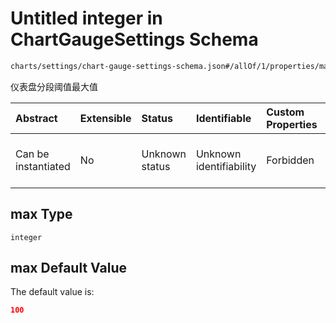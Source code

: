 # Untitled integer in ChartGaugeSettings Schema

```txt
charts/settings/chart-gauge-settings-schema.json#/allOf/1/properties/max
```

仪表盘分段阈值最大值

| Abstract            | Extensible | Status         | Identifiable            | Custom Properties | Additional Properties | Access Restrictions | Defined In                                                                                                           |
| :------------------ | :--------- | :------------- | :---------------------- | :---------------- | :-------------------- | :------------------ | :------------------------------------------------------------------------------------------------------------------- |
| Can be instantiated | No         | Unknown status | Unknown identifiability | Forbidden         | Allowed               | none                | [chart-gauge-settings-schema.json\*](../out/charts/settings/chart-gauge-settings-schema.json "open original schema") |

## max Type

`integer`

## max Default Value

The default value is:

```json
100
```
